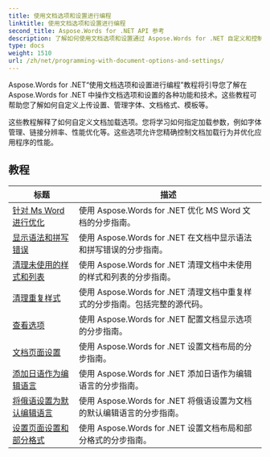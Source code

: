 ```yaml
---
title: 使用文档选项和设置进行编程
linktitle: 使用文档选项和设置进行编程
second_title: Aspose.Words for .NET API 参考
description: 了解如何使用文档选项和设置通过 Aspose.Words for .NET 自定义和控制 Word 文档的行为。这些教程将指导您了解不同的功能，例如文档属性。
type: docs
weight: 1510
url: /zh/net/programming-with-document-options-and-settings/
---
```

Aspose.Words for .NET“使用文档选项和设置进行编程”教程将引导您了解在 Aspose.Words for .NET 中操作文档选项和设置的各种功能和技术。这些教程可帮助您了解如何自定义上传设置、管理字体、文档格式、模板等。

这些教程解释了如何自定义文档加载选项。您将学习如何指定加载参数，例如字体管理、链接分辨率、性能优化等。这些选项允许您精确控制文档加载行为并优化应用程序的性能。

 ## 教程
| 标题 | 描述 |
| --- | --- |
| [针对 Ms Word 进行优化](./optimize-for-ms-word/) | 使用 Aspose.Words for .NET 优化 MS Word 文档的分步指南。 |
| [显示语法和拼写错误](./show-grammatical-and-spelling-errors/) | 使用 Aspose.Words for .NET 在文档中显示语法和拼写错误的分步指南。 |
| [清理未使用的样式和列表](./cleanup-unused-styles-and-lists/) | 使用 Aspose.Words for .NET 清理文档中未使用的样式和列表的分步指南。 |
| [清理重复样式](./cleanup-duplicate-style/) | 使用 Aspose.Words for .NET 清理文档中重复样式的分步指南。包括完整的源代码。 |
| [查看选项](./view-options/) | 使用 Aspose.Words for .NET 配置文档显示选项的分步指南。 |
| [文档页面设置](./document-page-setup/) | 使用 Aspose.Words for .NET 设置文档布局的分步指南。 |
| [添加日语作为编辑语言](./add-japanese-as-editing-languages/) | 使用 Aspose.Words for .NET 添加日语作为编辑语言的分步指南。 |
| [将俄语设置为默认编辑语言](./set-russian-as-default-editing-language/) | 使用 Aspose.Words for .NET 将俄语设置为文档的默认编辑语言的分步指南。 |
| [设置页面设置和部分格式](./set-page-setup-and-section-formatting/) | 使用 Aspose.Words for .NET 设置文档布局和部分格式的分步指南。 |